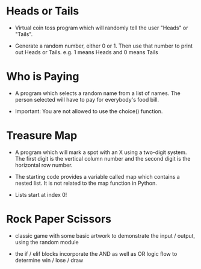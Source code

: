 # Heads or Tails

* Virtual coin toss program which will randomly tell the user "Heads" or "Tails".

* Generate a random number, either 0 or 1. Then use that number to print out Heads or Tails. e.g. 1 means Heads and 0 means Tails

# Who is Paying

* A program which selects a random name from a list of names. The person selected will have to pay for everybody's food bill.

* Important: You are not allowed to use the choice() function.

# Treasure Map

* A program which will mark a spot with an X using a two-digit system. The first digit is the vertical column number and the second digit is the horizontal row number.

* The starting code provides a variable called map which contains a nested list. It is not related to the map function in Python.

* Lists start at index 0!

# Rock Paper Scissors

* classic game with some basic artwork to demonstrate the input / output, using the random module

* the if / elif blocks incorporate the AND as well as OR logic flow to determine win / lose / draw